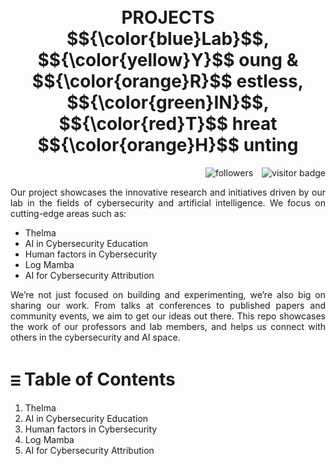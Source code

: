 <h1 align="center">
  <br />
  PROJECTS
  <br />
 $${\color{blue}Lab}$$, $${\color{yellow}Y}$$ oung &amp; $${\color{orange}R}$$ estless, $${\color{green}IN}$$, $${\color{red}T}$$ hreat $${\color{orange}H}$$ unting
</h1>
<p align="right">
  <img alt="followers" title="Follow Lab Director Prof. Raymund Lin on Github for Updates" src="https://custom-icon-badges.demolab.com/github/followers/mikeroyal?color=236ad3&labelColor=1155ba&style=for-the-badge&logo=person-add&label=Follow&logoColor=white"/>

  <img src="https://visitor-badge.laobi.icu/badge?page_id=gilvylanggawan11.projects&left_text=Visitors" alt="visitor badge" style="margin-left: 10px;"/>
</p>

  
<p align="justify"> Our project showcases the innovative research and initiatives driven by our lab in the fields of cybersecurity and artificial intelligence. We focus on cutting-edge areas such as: </p>

- Thelma
- AI in Cybersecurity Education
- Human factors in Cybersecurity
- Log Mamba
- AI for Cybersecurity Attribution


<p align="justify"> We’re not just focused on building and experimenting, we’re also big on sharing our work. From talks at conferences to published papers and community events, we aim to get our ideas out there. This repo showcases the work of our professors and lab members, and helps us connect with others in the cybersecurity and AI space.</p>


# ⲷ Table of Contents
1. Thelma
2. AI in Cybersecurity Education
3. Human factors in Cybersecurity
4. Log Mamba
5. AI for Cybersecurity Attribution




